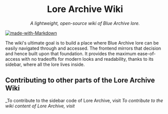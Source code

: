 <p align="center">
<img source="https://github.com/user-attachments/assets/34da4282-f9d7-4689-9935-a544b0d8f219" width="200" />
</p>

<div align="center">
<h1>Lore Archive Wiki</h1>
<em>A lightweight, open-source wiki of Blue Archive lore.</em>
</div>

[![made-with-Markdown](https://img.shields.io/badge/Made%20with-Markdown-1f425f.svg)](https://www.markdownguide.org/)



The wiki's ultimate goal is to build a place where Blue Archive lore can be easily navigated through and accessed. The frontend mirrors that decision and hence built upon that foundation. It provides the maximum ease-of-access with no tradeoffs for modern looks and readability, thanks to its sidebar, where all the lore lives inside.


## Contributing to other parts of the Lore Archive Wiki


_To contribute to the sidebar code of Lore Archive, visit
_To contribute to the wiki content of Lore Archive, visit_
